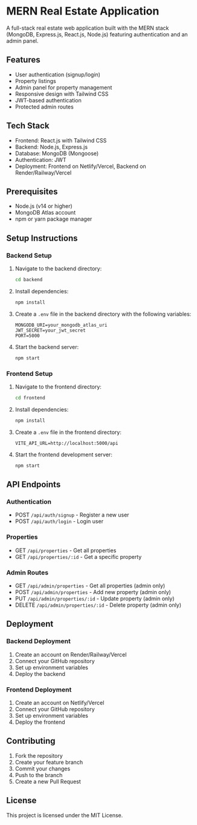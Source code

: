 # MERN Real Estate Application

A full-stack real estate web application built with the MERN stack (MongoDB, Express.js, React.js, Node.js) featuring authentication and an admin panel.

## Features

- User authentication (signup/login)
- Property listings
- Admin panel for property management
- Responsive design with Tailwind CSS
- JWT-based authentication
- Protected admin routes

## Tech Stack

- Frontend: React.js with Tailwind CSS
- Backend: Node.js, Express.js
- Database: MongoDB (Mongoose)
- Authentication: JWT
- Deployment: Frontend on Netlify/Vercel, Backend on Render/Railway/Vercel

## Prerequisites

- Node.js (v14 or higher)
- MongoDB Atlas account
- npm or yarn package manager

## Setup Instructions

### Backend Setup

1. Navigate to the backend directory:
   ```bash
   cd backend
   ```

2. Install dependencies:
   ```bash
   npm install
   ```

3. Create a `.env` file in the backend directory with the following variables:
   ```
   MONGODB_URI=your_mongodb_atlas_uri
   JWT_SECRET=your_jwt_secret
   PORT=5000
   ```

4. Start the backend server:
   ```bash
   npm start
   ```

### Frontend Setup

1. Navigate to the frontend directory:
   ```bash
   cd frontend
   ```

2. Install dependencies:
   ```bash
   npm install
   ```

3. Create a `.env` file in the frontend directory:
   ```
   VITE_API_URL=http://localhost:5000/api
   ```

4. Start the frontend development server:
   ```bash
   npm start
   ```

## API Endpoints

### Authentication
- POST `/api/auth/signup` - Register a new user
- POST `/api/auth/login` - Login user

### Properties
- GET `/api/properties` - Get all properties
- GET `/api/properties/:id` - Get a specific property

### Admin Routes
- GET `/api/admin/properties` - Get all properties (admin only)
- POST `/api/admin/properties` - Add new property (admin only)
- PUT `/api/admin/properties/:id` - Update property (admin only)
- DELETE `/api/admin/properties/:id` - Delete property (admin only)

## Deployment

### Backend Deployment
1. Create an account on Render/Railway/Vercel
2. Connect your GitHub repository
3. Set up environment variables
4. Deploy the backend

### Frontend Deployment
1. Create an account on Netlify/Vercel
2. Connect your GitHub repository
3. Set up environment variables
4. Deploy the frontend

## Contributing

1. Fork the repository
2. Create your feature branch
3. Commit your changes
4. Push to the branch
5. Create a new Pull Request

## License

This project is licensed under the MIT License. 